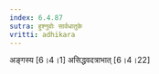 ```yaml
---
index: 6.4.87
sutra: हुश्नुवोः सार्वधातुके
vritti: adhikara
---
```


 अङ्गस्य [6।4।1]  असिद्धवदत्राभात् [6।4।22] 